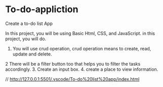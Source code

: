# To-do-appliction
Create a to-do list App

In this project, you will be using Basic Html,
CSS, and JavaScript.
in this project, you will do.
1. You will use crud operation, crud
operation means to create, read,
update and delete.

2 There will be a filter button too
that helps you to filter the
tasks accordingly.
3. Create an input box.
4. create a place to view information.

// http://127.0.0.1:5501/.vscode/To-do%20list%20app/index.html
